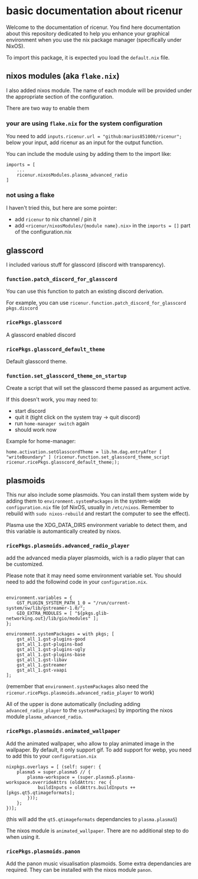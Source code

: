 # basic documentation about ricenur

Welcome to the documentation of ricenur. You find here documentation about this repository dedicated to help you enhance your graphical environment when you use the nix package manager (specifically under NixOS).

To import this package, it is expected you load the `default.nix` file.

## nixos modules (aka `flake.nix`)
I also added nixos module. The name of each module will be provided under the appropriate section of the configuration.

There are two way to enable them
### your are using `flake.nix` for the system configuration
You need to add `inputs.ricenur.url = "github:marius851000/ricenur";` below your input, add ricenur as an input for the output function.

You can include the module using by adding them to the import like:
```
imports = [
	...
	ricenur.nixosModules.plasma_advanced_radio
]
```
### not using a flake
I haven't tried this, but here are some pointer:

- add `ricenur` to nix channel / pin it
- add `<ricenur/nixosModules/{module name}.nix>` in the `imports = []` part of the configuration.nix
## glasscord
I included various stuff for glasscord (discord with transparency).

### `function.patch_discord_for_glasscord`
You can use this function to patch an existing discord derivation.

For example, you can use `ricenur.function.patch_discord_for_glasscord pkgs.discord`

### `ricePkgs.glasscord`
A glasscord enabled discord

### `ricePkgs.glasscord_default_theme`
Default glasscord theme.

### `function.set_glasscord_theme_on_startup`
Create a script that will set the glasscord theme passed as argument active.

If this doesn't work, you may need to:
- start discord
- quit it (tight click on the system tray -> quit discord)
- run `home-manager switch` again
- should work now

Example for home-manager:

```
home.activation.setGlasscordTheme = lib.hm.dag.entryAfter [ "writeBoundary" ] (ricenur.function.set_glasscord_theme_script ricenur.ricePkgs.glasscord_default_theme;);
```

## plasmoids
This nur also include some plasmoids. You can install them system wide by adding them to `environment.systemPackages` in the system-wide `configuration.nix` file (of NixOS, usually in `/etc/nixos`. Remember to rebuild with `sudo nixos-rebuild` and restart the computer to see the effect).

Plasma use the XDG_DATA_DIRS environment variable to detect them, and this variable is automantically created by nixos.

### `ricePkgs.plasmoids.advanced_radio_player`
add the advanced media player plasmoids, wich is a radio player that can be customized.

Please note that it may need some environment variable set. You should need to add the followind code in your `configuration.nix`.

```

environment.variables = {
	GST_PLUGIN_SYSTEM_PATH_1_0 = "/run/current-system/sw/lib/gstreamer-1.0/";
	GIO_EXTRA_MODULES = [ "${pkgs.glib-networking.out}/lib/gio/modules" ];
};

environment.systemPackages = with pkgs; [
	gst_all_1.gst-plugins-good
	gst_all_1.gst-plugins-bad
	gst_all_1.gst-plugins-ugly
	gst_all_1.gst-plugins-base
	gst_all_1.gst-libav
	gst_all_1.gstreamer
	gst_all_1.gst-vaapi
];
```
(remember that `environment.systemPackages` also need the `ricenur.ricePkgs.plasmoids.advanced_radio_player` to work)

All of the upper is done automatically (including adding `advanced_radio_player` to the `systemPackages`) by importing the nixos module `plasma_advanced_radio`.

### `ricePkgs.plasmoids.animated_wallpaper`
Add the animated wallpaper, who allow to play animated image in the wallpaper. By default, it only support gif. To add support for webp, you need to add this to your `configuration.nix`

```
nixpkgs.overlays = [ (self: super: {
	plasma5 = super.plasma5 // {
		plasma-workspace = (super.plasma5.plasma-workspace.overrideAttrs (oldAttrs: rec {
			buildInputs = oldAttrs.buildInputs ++ [pkgs.qt5.qtimageformats];
		}));
	};
})];
```

(this will add the `qt5.qtimageformats` dependancies to `plasma.plasma5`)

The nixos module is `animated_wallpaper`. There are no additional step to do when using it.

### `ricePkgs.plasmoids.panon`
Add the panon music visualisation plasmoids. Some extra dependancies are required. They can be installed with the nixos module `panon`.
